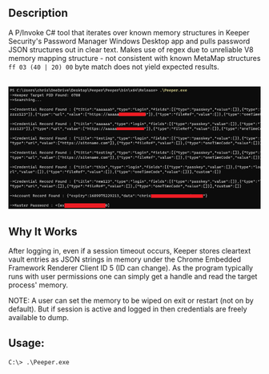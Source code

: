 ## Description

A P/Invoke C# tool that iterates over known memory structures in Keeper Security's Password Manager Windows Desktop app and pulls password JSON structures out in clear text. Makes use of regex due to unreliable V8 memory mapping structure - not consistent with known MetaMap structures `ff 03 (40 | 20) 00` byte match does not yield expected results.

<br>
<img src="./example.png"></img>
<br>

## Why It Works

After logging in, even if a session timeout occurs, Keeper stores cleartext vault entries as JSON strings in memory under the Chrome Embedded Framework Renderer Client ID 5 (ID can change). As the program typically runs with user permissions one can simply get a handle and read the target process' memory. 

NOTE: A user can set the memory to be wiped on exit or restart (not on by default). But if session is active and logged in then credentials are freely available to dump.

## Usage:

```
C:\> .\Peeper.exe
```
